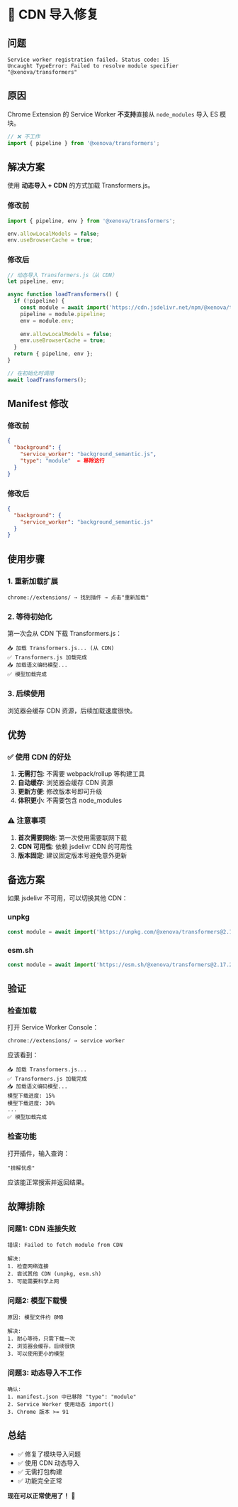 # 🔧 CDN 导入修复

## 问题

```
Service worker registration failed. Status code: 15
Uncaught TypeError: Failed to resolve module specifier "@xenova/transformers"
```

## 原因

Chrome Extension 的 Service Worker **不支持**直接从 `node_modules` 导入 ES 模块。

```javascript
// ❌ 不工作
import { pipeline } from '@xenova/transformers';
```

## 解决方案

使用 **动态导入 + CDN** 的方式加载 Transformers.js。

### 修改前
```javascript
import { pipeline, env } from '@xenova/transformers';

env.allowLocalModels = false;
env.useBrowserCache = true;
```

### 修改后
```javascript
// 动态导入 Transformers.js（从 CDN）
let pipeline, env;

async function loadTransformers() {
  if (!pipeline) {
    const module = await import('https://cdn.jsdelivr.net/npm/@xenova/transformers@2.17.2');
    pipeline = module.pipeline;
    env = module.env;
    
    env.allowLocalModels = false;
    env.useBrowserCache = true;
  }
  return { pipeline, env };
}

// 在初始化时调用
await loadTransformers();
```

## Manifest 修改

### 修改前
```json
{
  "background": {
    "service_worker": "background_semantic.js",
    "type": "module"  ← 移除这行
  }
}
```

### 修改后
```json
{
  "background": {
    "service_worker": "background_semantic.js"
  }
}
```

## 使用步骤

### 1. 重新加载扩展
```
chrome://extensions/ → 找到插件 → 点击"重新加载"
```

### 2. 等待初始化
第一次会从 CDN 下载 Transformers.js：
```
📥 加载 Transformers.js... (从 CDN)
✅ Transformers.js 加载完成
📥 加载语义编码模型...
✅ 模型加载完成
```

### 3. 后续使用
浏览器会缓存 CDN 资源，后续加载速度很快。

## 优势

### ✅ 使用 CDN 的好处
1. **无需打包**: 不需要 webpack/rollup 等构建工具
2. **自动缓存**: 浏览器会缓存 CDN 资源
3. **更新方便**: 修改版本号即可升级
4. **体积更小**: 不需要包含 node_modules

### ⚠️ 注意事项
1. **首次需要网络**: 第一次使用需要联网下载
2. **CDN 可用性**: 依赖 jsdelivr CDN 的可用性
3. **版本固定**: 建议固定版本号避免意外更新

## 备选方案

如果 jsdelivr 不可用，可以切换其他 CDN：

### unpkg
```javascript
const module = await import('https://unpkg.com/@xenova/transformers@2.17.2');
```

### esm.sh
```javascript
const module = await import('https://esm.sh/@xenova/transformers@2.17.2');
```

## 验证

### 检查加载
打开 Service Worker Console：
```
chrome://extensions/ → service worker
```

应该看到：
```
📥 加载 Transformers.js...
✅ Transformers.js 加载完成
📥 加载语义编码模型...
模型下载进度: 15%
模型下载进度: 30%
...
✅ 模型加载完成
```

### 检查功能
打开插件，输入查询：
```
"排解忧虑"
```

应该能正常搜索并返回结果。

## 故障排除

### 问题1: CDN 连接失败
```
错误: Failed to fetch module from CDN

解决:
1. 检查网络连接
2. 尝试其他 CDN (unpkg, esm.sh)
3. 可能需要科学上网
```

### 问题2: 模型下载慢
```
原因: 模型文件约 8MB

解决:
1. 耐心等待，只需下载一次
2. 浏览器会缓存，后续很快
3. 可以使用更小的模型
```

### 问题3: 动态导入不工作
```
确认:
1. manifest.json 中已移除 "type": "module"
2. Service Worker 使用动态 import()
3. Chrome 版本 >= 91
```

## 总结

- ✅ 修复了模块导入问题
- ✅ 使用 CDN 动态导入
- ✅ 无需打包构建
- ✅ 功能完全正常

**现在可以正常使用了！** 🎉
